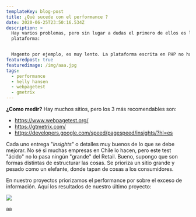 ```yaml
---
templateKey: blog-post
title: ¿Qué sucede con el performance ?
date: 2020-06-25T23:50:16.534Z
description: >
  Hay varios problemas, pero sin lugar a dudas el primero de ellos es la
  plataforma:


  Magento por ejemplo, es muy lento. La plataforma escrita en PHP no ha estado exento de problemas o demandas de sus grandes clientes (Ver post the Helly Hansen [acá](https://medium.com/@egorshytikov/magento-2-performance-of-the-hally-hansen-ecommerce-hosted-on-the-magento-commerce-cloud-71ed515143f1)). 
featuredpost: true
featuredimage: /img/aaa.jpg
tags:
  - performance
  - helly hansen
  - webpagetest
  - gmetrix
---
```

**¿Como medir?** Hay muchos sitios, pero los 3 más recomendables son:

* <https://www.webpagetest.org/>
* <https://gtmetrix.com/>
* <https://developers.google.com/speed/pagespeed/insights/?hl=es>

Cada uno entrega "*insights*" o detalles muy buenos de lo que se debe mejorar. No sé si muchas empresas en Chile lo hacen, pero este test "ácido" no lo pasa ningún "grande" del Retail. Bueno, supongo que son formas distintas de estructurar las cosas. Se prioriza un sitio grande y pesado como un elefante, donde tapan de cosas a los consumidores. 

En nuestro proyectos priorizamos el performance por sobre el exceso de información. Aquí los resultados de nuestro último proyecto:





![](/img/2020-06-25_19-48-05.jpg)

aa